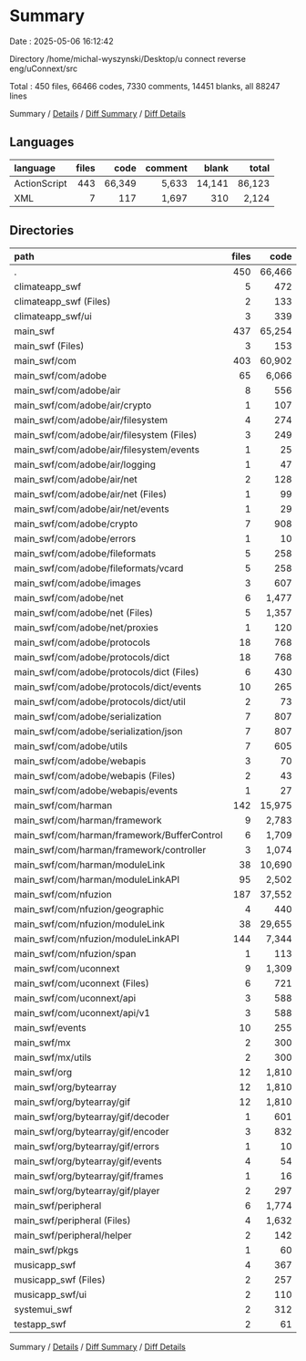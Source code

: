 # Summary

Date : 2025-05-06 16:12:42

Directory /home/michal-wyszynski/Desktop/u connect reverse eng/uConnext/src

Total : 450 files,  66466 codes, 7330 comments, 14451 blanks, all 88247 lines

Summary / [Details](details.md) / [Diff Summary](diff.md) / [Diff Details](diff-details.md)

## Languages
| language | files | code | comment | blank | total |
| :--- | ---: | ---: | ---: | ---: | ---: |
| ActionScript | 443 | 66,349 | 5,633 | 14,141 | 86,123 |
| XML | 7 | 117 | 1,697 | 310 | 2,124 |

## Directories
| path | files | code | comment | blank | total |
| :--- | ---: | ---: | ---: | ---: | ---: |
| . | 450 | 66,466 | 7,330 | 14,451 | 88,247 |
| climateapp_swf | 5 | 472 | 357 | 138 | 967 |
| climateapp_swf (Files) | 2 | 133 | 340 | 87 | 560 |
| climateapp_swf/ui | 3 | 339 | 17 | 51 | 407 |
| main_swf | 437 | 65,254 | 5,940 | 13,991 | 85,185 |
| main_swf (Files) | 3 | 153 | 338 | 85 | 576 |
| main_swf/com | 403 | 60,902 | 5,076 | 12,875 | 78,853 |
| main_swf/com/adobe | 65 | 6,066 | 5,041 | 1,294 | 12,401 |
| main_swf/com/adobe/air | 8 | 556 | 483 | 159 | 1,198 |
| main_swf/com/adobe/air/crypto | 1 | 107 | 162 | 44 | 313 |
| main_swf/com/adobe/air/filesystem | 4 | 274 | 218 | 62 | 554 |
| main_swf/com/adobe/air/filesystem (Files) | 3 | 249 | 187 | 57 | 493 |
| main_swf/com/adobe/air/filesystem/events | 1 | 25 | 31 | 5 | 61 |
| main_swf/com/adobe/air/logging | 1 | 47 | 37 | 11 | 95 |
| main_swf/com/adobe/air/net | 2 | 128 | 66 | 42 | 236 |
| main_swf/com/adobe/air/net (Files) | 1 | 99 | 35 | 32 | 166 |
| main_swf/com/adobe/air/net/events | 1 | 29 | 31 | 10 | 70 |
| main_swf/com/adobe/crypto | 7 | 908 | 633 | 195 | 1,736 |
| main_swf/com/adobe/errors | 1 | 10 | 52 | 1 | 63 |
| main_swf/com/adobe/fileformats | 5 | 258 | 157 | 10 | 425 |
| main_swf/com/adobe/fileformats/vcard | 5 | 258 | 157 | 10 | 425 |
| main_swf/com/adobe/images | 3 | 607 | 159 | 63 | 829 |
| main_swf/com/adobe/net | 6 | 1,477 | 1,303 | 354 | 3,134 |
| main_swf/com/adobe/net (Files) | 5 | 1,357 | 1,239 | 340 | 2,936 |
| main_swf/com/adobe/net/proxies | 1 | 120 | 64 | 14 | 198 |
| main_swf/com/adobe/protocols | 18 | 768 | 572 | 157 | 1,497 |
| main_swf/com/adobe/protocols/dict | 18 | 768 | 572 | 157 | 1,497 |
| main_swf/com/adobe/protocols/dict (Files) | 6 | 430 | 200 | 64 | 694 |
| main_swf/com/adobe/protocols/dict/events | 10 | 265 | 310 | 79 | 654 |
| main_swf/com/adobe/protocols/dict/util | 2 | 73 | 62 | 14 | 149 |
| main_swf/com/adobe/serialization | 7 | 807 | 696 | 221 | 1,724 |
| main_swf/com/adobe/serialization/json | 7 | 807 | 696 | 221 | 1,724 |
| main_swf/com/adobe/utils | 7 | 605 | 842 | 110 | 1,557 |
| main_swf/com/adobe/webapis | 3 | 70 | 144 | 24 | 238 |
| main_swf/com/adobe/webapis (Files) | 2 | 43 | 99 | 14 | 156 |
| main_swf/com/adobe/webapis/events | 1 | 27 | 45 | 10 | 82 |
| main_swf/com/harman | 142 | 15,975 | 0 | 3,455 | 19,430 |
| main_swf/com/harman/framework | 9 | 2,783 | 0 | 337 | 3,120 |
| main_swf/com/harman/framework/BufferControl | 6 | 1,709 | 0 | 194 | 1,903 |
| main_swf/com/harman/framework/controller | 3 | 1,074 | 0 | 143 | 1,217 |
| main_swf/com/harman/moduleLink | 38 | 10,690 | 0 | 1,713 | 12,403 |
| main_swf/com/harman/moduleLinkAPI | 95 | 2,502 | 0 | 1,405 | 3,907 |
| main_swf/com/nfuzion | 187 | 37,552 | 0 | 7,917 | 45,469 |
| main_swf/com/nfuzion/geographic | 4 | 440 | 0 | 42 | 482 |
| main_swf/com/nfuzion/moduleLink | 38 | 29,655 | 0 | 4,266 | 33,921 |
| main_swf/com/nfuzion/moduleLinkAPI | 144 | 7,344 | 0 | 3,586 | 10,930 |
| main_swf/com/nfuzion/span | 1 | 113 | 0 | 23 | 136 |
| main_swf/com/uconnext | 9 | 1,309 | 35 | 209 | 1,553 |
| main_swf/com/uconnext (Files) | 6 | 721 | 10 | 62 | 793 |
| main_swf/com/uconnext/api | 3 | 588 | 25 | 147 | 760 |
| main_swf/com/uconnext/api/v1 | 3 | 588 | 25 | 147 | 760 |
| main_swf/events | 10 | 255 | 0 | 123 | 378 |
| main_swf/mx | 2 | 300 | 0 | 28 | 328 |
| main_swf/mx/utils | 2 | 300 | 0 | 28 | 328 |
| main_swf/org | 12 | 1,810 | 524 | 584 | 2,918 |
| main_swf/org/bytearray | 12 | 1,810 | 524 | 584 | 2,918 |
| main_swf/org/bytearray/gif | 12 | 1,810 | 524 | 584 | 2,918 |
| main_swf/org/bytearray/gif/decoder | 1 | 601 | 166 | 101 | 868 |
| main_swf/org/bytearray/gif/encoder | 3 | 832 | 282 | 402 | 1,516 |
| main_swf/org/bytearray/gif/errors | 1 | 10 | 0 | 0 | 10 |
| main_swf/org/bytearray/gif/events | 4 | 54 | 0 | 11 | 65 |
| main_swf/org/bytearray/gif/frames | 1 | 16 | 0 | 2 | 18 |
| main_swf/org/bytearray/gif/player | 2 | 297 | 76 | 68 | 441 |
| main_swf/peripheral | 6 | 1,774 | 2 | 293 | 2,069 |
| main_swf/peripheral (Files) | 4 | 1,632 | 2 | 275 | 1,909 |
| main_swf/peripheral/helper | 2 | 142 | 0 | 18 | 160 |
| main_swf/pkgs | 1 | 60 | 0 | 3 | 63 |
| musicapp_swf | 4 | 367 | 341 | 131 | 839 |
| musicapp_swf (Files) | 2 | 257 | 341 | 111 | 709 |
| musicapp_swf/ui | 2 | 110 | 0 | 20 | 130 |
| systemui_swf | 2 | 312 | 352 | 116 | 780 |
| testapp_swf | 2 | 61 | 340 | 75 | 476 |

Summary / [Details](details.md) / [Diff Summary](diff.md) / [Diff Details](diff-details.md)